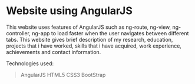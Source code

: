 # Website using AngularJS

This website uses features of AngularJS such as ng-route, ng-view, ng-controller, ng-app to load faster when the user navigates between different tabs. This website gives brief description of my research, education, projects that i have worked, skills that i have acquired, work experience, achievements and contact information.

Technologies used:
> AngularJS
> HTML5
> CSS3
> BootStrap 

